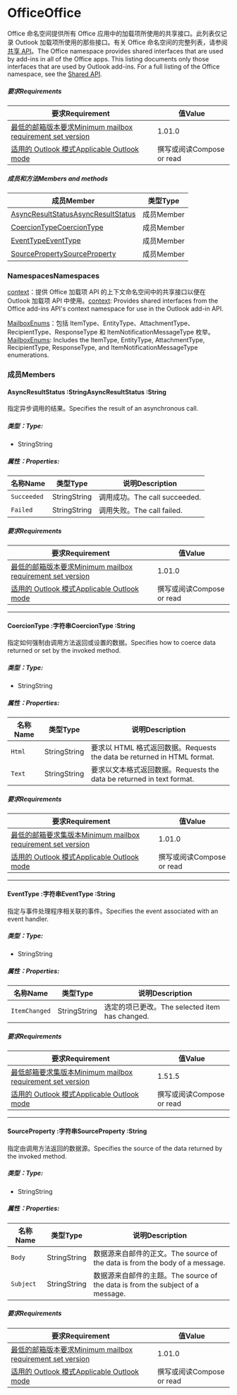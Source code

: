  

# <a name="office"></a><span data-ttu-id="0a910-101">Office</span><span class="sxs-lookup"><span data-stu-id="0a910-101">Office</span></span>

<span data-ttu-id="0a910-p101">Office 命名空间提供所有 Office 应用中的加载项所使用的共享接口。此列表仅记录 Outlook 加载项所使用的那些接口。有关 Office 命名空间的完整列表，请参阅[共享 API](/javascript/api/office)。</span><span class="sxs-lookup"><span data-stu-id="0a910-p101">The Office namespace provides shared interfaces that are used by add-ins in all of the Office apps. This listing documents only those interfaces that are used by Outlook add-ins. For a full listing of the Office namespace, see the [Shared API](/javascript/api/office).</span></span>

##### <a name="requirements"></a><span data-ttu-id="0a910-104">要求</span><span class="sxs-lookup"><span data-stu-id="0a910-104">Requirements</span></span>

|<span data-ttu-id="0a910-105">要求</span><span class="sxs-lookup"><span data-stu-id="0a910-105">Requirement</span></span>| <span data-ttu-id="0a910-106">值</span><span class="sxs-lookup"><span data-stu-id="0a910-106">Value</span></span>|
|---|---|
|[<span data-ttu-id="0a910-107">最低的邮箱版本要求</span><span class="sxs-lookup"><span data-stu-id="0a910-107">Minimum mailbox requirement set version</span></span>](/office/dev/add-ins/reference/requirement-sets/outlook-api-requirement-sets)| <span data-ttu-id="0a910-108">1.0</span><span class="sxs-lookup"><span data-stu-id="0a910-108">1.0</span></span>|
|[<span data-ttu-id="0a910-109">适用的 Outlook 模式</span><span class="sxs-lookup"><span data-stu-id="0a910-109">Applicable Outlook mode</span></span>](https://docs.microsoft.com/outlook/add-ins/#extension-points)| <span data-ttu-id="0a910-110">撰写或阅读</span><span class="sxs-lookup"><span data-stu-id="0a910-110">Compose or read</span></span>|

##### <a name="members-and-methods"></a><span data-ttu-id="0a910-111">成员和方法</span><span class="sxs-lookup"><span data-stu-id="0a910-111">Members and methods</span></span>

| <span data-ttu-id="0a910-112">成员</span><span class="sxs-lookup"><span data-stu-id="0a910-112">Member</span></span> | <span data-ttu-id="0a910-113">类型</span><span class="sxs-lookup"><span data-stu-id="0a910-113">Type</span></span> |
|--------|------|
| [<span data-ttu-id="0a910-114">AsyncResultStatus</span><span class="sxs-lookup"><span data-stu-id="0a910-114">AsyncResultStatus</span></span>](#asyncresultstatus-string) | <span data-ttu-id="0a910-115">成员</span><span class="sxs-lookup"><span data-stu-id="0a910-115">Member</span></span> |
| [<span data-ttu-id="0a910-116">CoercionType</span><span class="sxs-lookup"><span data-stu-id="0a910-116">CoercionType</span></span>](#coerciontype-string) | <span data-ttu-id="0a910-117">成员</span><span class="sxs-lookup"><span data-stu-id="0a910-117">Member</span></span> |
| [<span data-ttu-id="0a910-118">EventType</span><span class="sxs-lookup"><span data-stu-id="0a910-118">EventType</span></span>](#eventtype-string) | <span data-ttu-id="0a910-119">成员</span><span class="sxs-lookup"><span data-stu-id="0a910-119">Member</span></span> |
| [<span data-ttu-id="0a910-120">SourceProperty</span><span class="sxs-lookup"><span data-stu-id="0a910-120">SourceProperty</span></span>](#sourceproperty-string) | <span data-ttu-id="0a910-121">成员</span><span class="sxs-lookup"><span data-stu-id="0a910-121">Member</span></span> |

### <a name="namespaces"></a><span data-ttu-id="0a910-122">Namespaces</span><span class="sxs-lookup"><span data-stu-id="0a910-122">Namespaces</span></span>

<span data-ttu-id="0a910-123">[context](office.context.md)：提供 Office 加载项 API 的上下文命名空间中的共享接口以便在 Outlook 加载项 API 中使用。</span><span class="sxs-lookup"><span data-stu-id="0a910-123">[context](office.context.md): Provides shared interfaces from the Office add-ins API's context namespace for use in the Outlook add-in API.</span></span>

<span data-ttu-id="0a910-124">[MailboxEnums](/javascript/api/outlook/office.mailboxenums.attachmenttype)：包括 ItemType、EntityType、AttachmentType、RecipientType、ResponseType 和 ItemNotificationMessageType 枚举。</span><span class="sxs-lookup"><span data-stu-id="0a910-124">[MailboxEnums](/javascript/api/outlook/office.mailboxenums.attachmenttype): Includes the ItemType, EntityType, AttachmentType, RecipientType, ResponseType, and ItemNotificationMessageType enumerations.</span></span>

### <a name="members"></a><span data-ttu-id="0a910-125">成员</span><span class="sxs-lookup"><span data-stu-id="0a910-125">Members</span></span>

####  <a name="asyncresultstatus-string"></a><span data-ttu-id="0a910-126">AsyncResultStatus :String</span><span class="sxs-lookup"><span data-stu-id="0a910-126">AsyncResultStatus :String</span></span>

<span data-ttu-id="0a910-127">指定异步调用的结果。</span><span class="sxs-lookup"><span data-stu-id="0a910-127">Specifies the result of an asynchronous call.</span></span>

##### <a name="type"></a><span data-ttu-id="0a910-128">类型：</span><span class="sxs-lookup"><span data-stu-id="0a910-128">Type:</span></span>

*   <span data-ttu-id="0a910-129">String</span><span class="sxs-lookup"><span data-stu-id="0a910-129">String</span></span>

##### <a name="properties"></a><span data-ttu-id="0a910-130">属性：</span><span class="sxs-lookup"><span data-stu-id="0a910-130">Properties:</span></span>

|<span data-ttu-id="0a910-131">名称</span><span class="sxs-lookup"><span data-stu-id="0a910-131">Name</span></span>| <span data-ttu-id="0a910-132">类型</span><span class="sxs-lookup"><span data-stu-id="0a910-132">Type</span></span>| <span data-ttu-id="0a910-133">说明</span><span class="sxs-lookup"><span data-stu-id="0a910-133">Description</span></span>|
|---|---|---|
|`Succeeded`| <span data-ttu-id="0a910-134">String</span><span class="sxs-lookup"><span data-stu-id="0a910-134">String</span></span>|<span data-ttu-id="0a910-135">调用成功。</span><span class="sxs-lookup"><span data-stu-id="0a910-135">The call succeeded.</span></span>|
|`Failed`| <span data-ttu-id="0a910-136">String</span><span class="sxs-lookup"><span data-stu-id="0a910-136">String</span></span>|<span data-ttu-id="0a910-137">调用失败。</span><span class="sxs-lookup"><span data-stu-id="0a910-137">The call failed.</span></span>|

##### <a name="requirements"></a><span data-ttu-id="0a910-138">要求</span><span class="sxs-lookup"><span data-stu-id="0a910-138">Requirements</span></span>

|<span data-ttu-id="0a910-139">要求</span><span class="sxs-lookup"><span data-stu-id="0a910-139">Requirement</span></span>| <span data-ttu-id="0a910-140">值</span><span class="sxs-lookup"><span data-stu-id="0a910-140">Value</span></span>|
|---|---|
|[<span data-ttu-id="0a910-141">最低的邮箱版本要求</span><span class="sxs-lookup"><span data-stu-id="0a910-141">Minimum mailbox requirement set version</span></span>](/office/dev/add-ins/reference/requirement-sets/outlook-api-requirement-sets)| <span data-ttu-id="0a910-142">1.0</span><span class="sxs-lookup"><span data-stu-id="0a910-142">1.0</span></span>|
|[<span data-ttu-id="0a910-143">适用的 Outlook 模式</span><span class="sxs-lookup"><span data-stu-id="0a910-143">Applicable Outlook mode</span></span>](https://docs.microsoft.com/outlook/add-ins/#extension-points)| <span data-ttu-id="0a910-144">撰写或阅读</span><span class="sxs-lookup"><span data-stu-id="0a910-144">Compose or read</span></span>|

---

####  <a name="coerciontype-string"></a><span data-ttu-id="0a910-145">CoercionType :字符串</span><span class="sxs-lookup"><span data-stu-id="0a910-145">CoercionType :String</span></span>

<span data-ttu-id="0a910-146">指定如何强制由调用方法返回或设置的数据。</span><span class="sxs-lookup"><span data-stu-id="0a910-146">Specifies how to coerce data returned or set by the invoked method.</span></span>

##### <a name="type"></a><span data-ttu-id="0a910-147">类型：</span><span class="sxs-lookup"><span data-stu-id="0a910-147">Type:</span></span>

*   <span data-ttu-id="0a910-148">String</span><span class="sxs-lookup"><span data-stu-id="0a910-148">String</span></span>

##### <a name="properties"></a><span data-ttu-id="0a910-149">属性：</span><span class="sxs-lookup"><span data-stu-id="0a910-149">Properties:</span></span>

|<span data-ttu-id="0a910-150">名称</span><span class="sxs-lookup"><span data-stu-id="0a910-150">Name</span></span>| <span data-ttu-id="0a910-151">类型</span><span class="sxs-lookup"><span data-stu-id="0a910-151">Type</span></span>| <span data-ttu-id="0a910-152">说明</span><span class="sxs-lookup"><span data-stu-id="0a910-152">Description</span></span>|
|---|---|---|
|`Html`| <span data-ttu-id="0a910-153">String</span><span class="sxs-lookup"><span data-stu-id="0a910-153">String</span></span>|<span data-ttu-id="0a910-154">要求以 HTML 格式返回数据。</span><span class="sxs-lookup"><span data-stu-id="0a910-154">Requests the data be returned in HTML format.</span></span>|
|`Text`| <span data-ttu-id="0a910-155">String</span><span class="sxs-lookup"><span data-stu-id="0a910-155">String</span></span>|<span data-ttu-id="0a910-156">要求以文本格式返回数据。</span><span class="sxs-lookup"><span data-stu-id="0a910-156">Requests the data be returned in text format.</span></span>|

##### <a name="requirements"></a><span data-ttu-id="0a910-157">要求</span><span class="sxs-lookup"><span data-stu-id="0a910-157">Requirements</span></span>

|<span data-ttu-id="0a910-158">要求</span><span class="sxs-lookup"><span data-stu-id="0a910-158">Requirement</span></span>| <span data-ttu-id="0a910-159">值</span><span class="sxs-lookup"><span data-stu-id="0a910-159">Value</span></span>|
|---|---|
|[<span data-ttu-id="0a910-160">最低的邮箱要求集版本</span><span class="sxs-lookup"><span data-stu-id="0a910-160">Minimum mailbox requirement set version</span></span>](/office/dev/add-ins/reference/requirement-sets/outlook-api-requirement-sets)| <span data-ttu-id="0a910-161">1.0</span><span class="sxs-lookup"><span data-stu-id="0a910-161">1.0</span></span>|
|[<span data-ttu-id="0a910-162">适用的 Outlook 模式</span><span class="sxs-lookup"><span data-stu-id="0a910-162">Applicable Outlook mode</span></span>](https://docs.microsoft.com/outlook/add-ins/#extension-points)| <span data-ttu-id="0a910-163">撰写或阅读</span><span class="sxs-lookup"><span data-stu-id="0a910-163">Compose or read</span></span>|

---

####  <a name="eventtype-string"></a><span data-ttu-id="0a910-164">EventType :字符串</span><span class="sxs-lookup"><span data-stu-id="0a910-164">EventType :String</span></span>

<span data-ttu-id="0a910-165">指定与事件处理程序相关联的事件。</span><span class="sxs-lookup"><span data-stu-id="0a910-165">Specifies the event associated with an event handler.</span></span>

##### <a name="type"></a><span data-ttu-id="0a910-166">类型：</span><span class="sxs-lookup"><span data-stu-id="0a910-166">Type:</span></span>

*   <span data-ttu-id="0a910-167">String</span><span class="sxs-lookup"><span data-stu-id="0a910-167">String</span></span>

##### <a name="properties"></a><span data-ttu-id="0a910-168">属性：</span><span class="sxs-lookup"><span data-stu-id="0a910-168">Properties:</span></span>

| <span data-ttu-id="0a910-169">名称</span><span class="sxs-lookup"><span data-stu-id="0a910-169">Name</span></span> | <span data-ttu-id="0a910-170">类型</span><span class="sxs-lookup"><span data-stu-id="0a910-170">Type</span></span> | <span data-ttu-id="0a910-171">说明</span><span class="sxs-lookup"><span data-stu-id="0a910-171">Description</span></span> |
|---|---|---|
|`ItemChanged`| <span data-ttu-id="0a910-172">String</span><span class="sxs-lookup"><span data-stu-id="0a910-172">String</span></span> | <span data-ttu-id="0a910-173">选定的项已更改。</span><span class="sxs-lookup"><span data-stu-id="0a910-173">The selected item has changed.</span></span> |

##### <a name="requirements"></a><span data-ttu-id="0a910-174">要求</span><span class="sxs-lookup"><span data-stu-id="0a910-174">Requirements</span></span>

|<span data-ttu-id="0a910-175">要求</span><span class="sxs-lookup"><span data-stu-id="0a910-175">Requirement</span></span>| <span data-ttu-id="0a910-176">值</span><span class="sxs-lookup"><span data-stu-id="0a910-176">Value</span></span>|
|---|---|
|[<span data-ttu-id="0a910-177">最低邮箱要求集版本</span><span class="sxs-lookup"><span data-stu-id="0a910-177">Minimum mailbox requirement set version</span></span>](/office/dev/add-ins/reference/requirement-sets/outlook-api-requirement-sets)| <span data-ttu-id="0a910-178">1.5</span><span class="sxs-lookup"><span data-stu-id="0a910-178">1.5</span></span> |
|[<span data-ttu-id="0a910-179">适用的 Outlook 模式</span><span class="sxs-lookup"><span data-stu-id="0a910-179">Applicable Outlook mode</span></span>](https://docs.microsoft.com/outlook/add-ins/#extension-points)| <span data-ttu-id="0a910-180">撰写或阅读</span><span class="sxs-lookup"><span data-stu-id="0a910-180">Compose or read</span></span> |

---

####  <a name="sourceproperty-string"></a><span data-ttu-id="0a910-181">SourceProperty :字符串</span><span class="sxs-lookup"><span data-stu-id="0a910-181">SourceProperty :String</span></span>

<span data-ttu-id="0a910-182">指定由调用方法返回的数据源。</span><span class="sxs-lookup"><span data-stu-id="0a910-182">Specifies the source of the data returned by the invoked method.</span></span>

##### <a name="type"></a><span data-ttu-id="0a910-183">类型：</span><span class="sxs-lookup"><span data-stu-id="0a910-183">Type:</span></span>

*   <span data-ttu-id="0a910-184">String</span><span class="sxs-lookup"><span data-stu-id="0a910-184">String</span></span>

##### <a name="properties"></a><span data-ttu-id="0a910-185">属性：</span><span class="sxs-lookup"><span data-stu-id="0a910-185">Properties:</span></span>

|<span data-ttu-id="0a910-186">名称</span><span class="sxs-lookup"><span data-stu-id="0a910-186">Name</span></span>| <span data-ttu-id="0a910-187">类型</span><span class="sxs-lookup"><span data-stu-id="0a910-187">Type</span></span>| <span data-ttu-id="0a910-188">说明</span><span class="sxs-lookup"><span data-stu-id="0a910-188">Description</span></span>|
|---|---|---|
|`Body`| <span data-ttu-id="0a910-189">String</span><span class="sxs-lookup"><span data-stu-id="0a910-189">String</span></span>|<span data-ttu-id="0a910-190">数据源来自邮件的正文。</span><span class="sxs-lookup"><span data-stu-id="0a910-190">The source of the data is from the body of a message.</span></span>|
|`Subject`| <span data-ttu-id="0a910-191">String</span><span class="sxs-lookup"><span data-stu-id="0a910-191">String</span></span>|<span data-ttu-id="0a910-192">数据源来自邮件的主题。</span><span class="sxs-lookup"><span data-stu-id="0a910-192">The source of the data is from the subject of a message.</span></span>|

##### <a name="requirements"></a><span data-ttu-id="0a910-193">要求</span><span class="sxs-lookup"><span data-stu-id="0a910-193">Requirements</span></span>

|<span data-ttu-id="0a910-194">要求</span><span class="sxs-lookup"><span data-stu-id="0a910-194">Requirement</span></span>| <span data-ttu-id="0a910-195">值</span><span class="sxs-lookup"><span data-stu-id="0a910-195">Value</span></span>|
|---|---|
|[<span data-ttu-id="0a910-196">最低的邮箱版本要求</span><span class="sxs-lookup"><span data-stu-id="0a910-196">Minimum mailbox requirement set version</span></span>](/office/dev/add-ins/reference/requirement-sets/outlook-api-requirement-sets)| <span data-ttu-id="0a910-197">1.0</span><span class="sxs-lookup"><span data-stu-id="0a910-197">1.0</span></span>|
|[<span data-ttu-id="0a910-198">适用的 Outlook 模式</span><span class="sxs-lookup"><span data-stu-id="0a910-198">Applicable Outlook mode</span></span>](https://docs.microsoft.com/outlook/add-ins/#extension-points)| <span data-ttu-id="0a910-199">撰写或阅读</span><span class="sxs-lookup"><span data-stu-id="0a910-199">Compose or read</span></span>|